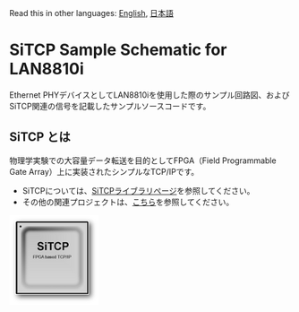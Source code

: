 Read this in other languages: [English](README.md), [日本語](README.ja.md)

# SiTCP Sample Schematic for LAN8810i

Ethernet PHYデバイスとしてLAN8810iを使用した際のサンプル回路図、およびSiTCP関連の信号を記載したサンプルソースコードです。


## SiTCP とは

物理学実験での大容量データ転送を目的としてFPGA（Field Programmable Gate Array）上に実装されたシンプルなTCP/IPです。

* SiTCPについては、[SiTCPライブラリページ](https://www.bbtech.co.jp/products/sitcp-library/)を参照してください。
* その他の関連プロジェクトは、[こちら](https://github.com/BeeBeansTechnologies)を参照してください。

![SiTCP](sitcp.png)
